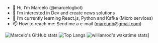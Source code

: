 - 👋 Hi, I’m Marcelo (@marcelogbot)
- 👀 I’m interested in Dev and create news solutions
- 🌱 I’m currently learning React.js, Python and Kafka (Micro services)
- 📫 How to reach me: Send me a e-mail (marcunb@gmail.com)


![Marcelo's GitHub stats](https://github-readme-stats.vercel.app/api?username=marcelogbot&count_private=true&show_icons=true&theme=merko)
![Top Langs](https://github-readme-stats.vercel.app/api/top-langs/?username=marcelogbot&layout=compact&count_private=true&theme=merko)
![willianrod's wakatime stats](https://github-readme-stats.vercel.app/api/wakatime?username=marcelogbot&count_private=true&show_icons=true&theme=merko)]

<!---
marcelogbot/marcelogbot is a ✨ special ✨ repository because its `README.md` (this file) appears on your GitHub profile.
You can click the Preview link to take a look at your changes.
--->
